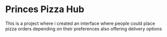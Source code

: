 # Princes Pizza Hub
This is a project where i created an interface where people could place pizza orders depending on their preferences
also offering delivery options
